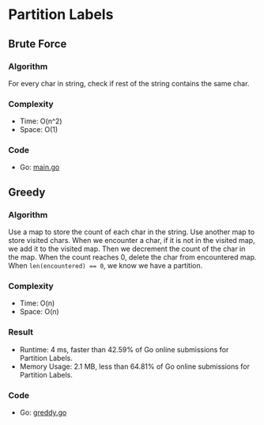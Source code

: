 # Partition Labels


## Brute Force


### Algorithm

For every char in string, check if rest of the string contains the same char.

### Complexity

- Time: O(n^2)
- Space: O(1)

### Code

- Go: [main.go](#maingo)

## Greedy


### Algorithm

Use a map to store the count of each char in the string.
Use another map to store visited chars.
When we encounter a char, if it is not in the visited map, we add it to the visited map.
Then we decrement the count of the char in the map.
When the count reaches 0, delete the char from encountered map.
When `len(encountered) == 0`, we know we have a partition.

### Complexity

- Time: O(n)
- Space: O(n)

### Result

- Runtime: 4 ms, faster than 42.59% of Go online submissions for Partition Labels.
- Memory Usage: 2.1 MB, less than 64.81% of Go online submissions for Partition Labels.

### Code

- Go: [greddy.go](#greddygo)
